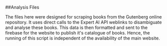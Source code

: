 ##Analysis Files

The files here were designed for scraping books from the Gutenberg online repository. It uses direct calls to the Expert AI API weblinks to disambiguate and analyse these books. This data is then formatted and sent to the firebase for the website to publish it's catalogue of books. Hence, the running of this script is independent of the availability of the main website.
